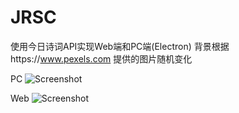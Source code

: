 # JRSC
使用今日诗词API实现Web端和PC端(Electron)
背景根据https://www.pexels.com 提供的图片随机变化

PC
![Screenshot](http://yuntu88.oss-cn-beijing.aliyuncs.com/fromlocal/0BDD9D14-A9D2-47C4-8E88-6A44348F884B.png)

Web
![Screenshot](http://yuntu88.oss-cn-beijing.aliyuncs.com/fromlocal/13E36E2E-1C36-4B78-8439-0EA8411F2E0A.png)
